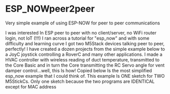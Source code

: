 # ESP_NOWpeer2peer
 Very simple example of using ESP-NOW for peer to peer communications
 
 I was interested In ESP peer to peer with no client/server, no WiFi router login, not IoT (!!!)
I ran across a tutorial for "esp_now" and with some difficulty and learning curve I got two M5Stack
 devices talking peer to peer, perfectly!
I have created a dozen projects from the simple example below to a JoyC joystick controlling a 
RoverC and many other applications.
I made a HVAC controller with wireless reading of duct temperature, transmitted to the Core Basic and
 in turn the Core transmitting the RC Servo angle for vent damper control...well, this Is how!
Copied below Is the most simplified esp_now example that I could think of. 
This example Is ONE sketch for TWO M5StickCs. 
Only one sketch because the two programs are IDENTICAL except for MAC address

